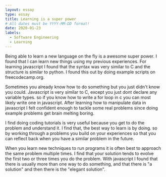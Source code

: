 ```yaml
---
layout: essay
type: essay
title: Learning is a super power
# All dates must be YYYY-MM-DD format!
date: 2020-01-23
labels:
  - Software Engineering
  - Learning
---
```


Being able to learn a new language on the fly is a awesome super power. I found that I can learn new things using my previous experiences. For learning javascript I found that the syntax was very similar to C and the structure is similar to python. I found this out by doing example scripts on freecodecamp.org. 

Sometimes you already know how to do something but you just didn't know you could. Javascript is very similar to C, except you just dont declare any variable types. so if you know how to write a for loop in c you can most likely write one in javascript. After learning how to manipulate data in javascript I felt confident enough to tackle some real problems since doing example problems get brain melting boring. 

I find doing coding tutorials is very useful because you get to do the problem and understand it. I find that, the best way to learn is by doing. so by working through a problems you build on your experiences so that you can reflect back when you have a similar problem in the future. 

When you learn new techniques to run programs it is often best to approach the same problem multiple times. I find that your solution tends to evolve the first two or three times you do the problem. With javascript I found that there is usually more than one way to do something, and that there is "a solution" and then there is the "elegant solution". 

